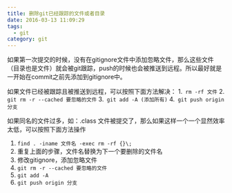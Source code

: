 ```yaml
---
title: 删除git已经跟踪的文件或者目录
date: 2016-03-13 11:09:29
tags:
  - git
category: git
---
```


如果第一次提交的时候，没有在gitignore文件中添加忽略文件，那么这些文件（目录也是文件）就会被git跟踪，push的时候也会被推送到远程。所以最好就是一开始在commit之前先添加到gitignore中。

如果文件已经被跟踪且被推送到远程，可以按照下面方法解决：
1.` rm -rf 文件`
2. `git rm -r --cached 要忽略的文件`
3.` git add -A (添加所有)`
4.` git push origin 分支`

如果同名的文件过多，如：.class 文件被提交了，那么如果这样一个一个显然效率太低，可以按照下面方法操作
1. `find . -iname 文件名 -exec rm -rf {}\;`
2. 重复上面的步骤，文件名替换为下一个要删除的文件名
3. 修改gitignore，添加忽略文件
4.   `git rm -r --cached 要忽略的文件`
5. `git add -A`
6. `git push origin 分支`
